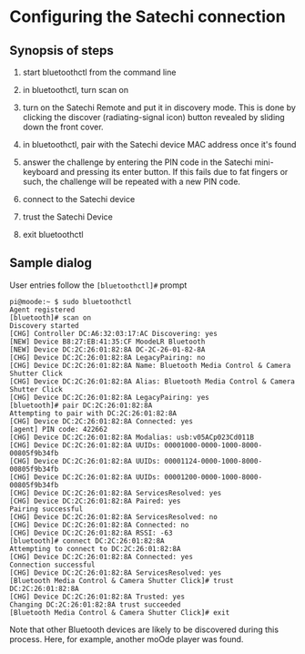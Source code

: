 # Configuring the Satechi connection

## Synopsis of steps

1. start bluetoothctl from the command line

1. in bluetoothctl, turn scan on

1. turn on the Satechi Remote and put it in discovery mode. This is done by clicking the discover (radiating-signal icon) button revealed by sliding down the front cover.

1. in bluetoothctl, pair with the Satechi device MAC address once it's found

1. answer the challenge by entering the PIN code in the Satechi mini-keyboard and pressing its enter button. If this fails due to fat fingers or such, the challenge will be repeated with a new PIN code.

1. connect to the Satechi device

1. trust the Satechi Device

1. exit bluetoothctl

## Sample dialog

User entries follow the `[bluetoothctl]#` prompt
```
pi@moode:~ $ sudo bluetoothctl
Agent registered
[bluetooth]# scan on
Discovery started
[CHG] Controller DC:A6:32:03:17:AC Discovering: yes
[NEW] Device B8:27:EB:41:35:CF MoodeLR Bluetooth
[NEW] Device DC:2C:26:01:82:8A DC-2C-26-01-82-8A
[CHG] Device DC:2C:26:01:82:8A LegacyPairing: no
[CHG] Device DC:2C:26:01:82:8A Name: Bluetooth Media Control & Camera Shutter Click
[CHG] Device DC:2C:26:01:82:8A Alias: Bluetooth Media Control & Camera Shutter Click
[CHG] Device DC:2C:26:01:82:8A LegacyPairing: yes
[bluetooth]# pair DC:2C:26:01:82:8A
Attempting to pair with DC:2C:26:01:82:8A
[CHG] Device DC:2C:26:01:82:8A Connected: yes
[agent] PIN code: 422662
[CHG] Device DC:2C:26:01:82:8A Modalias: usb:v05ACp023Cd011B
[CHG] Device DC:2C:26:01:82:8A UUIDs: 00001000-0000-1000-8000-00805f9b34fb
[CHG] Device DC:2C:26:01:82:8A UUIDs: 00001124-0000-1000-8000-00805f9b34fb
[CHG] Device DC:2C:26:01:82:8A UUIDs: 00001200-0000-1000-8000-00805f9b34fb
[CHG] Device DC:2C:26:01:82:8A ServicesResolved: yes
[CHG] Device DC:2C:26:01:82:8A Paired: yes
Pairing successful
[CHG] Device DC:2C:26:01:82:8A ServicesResolved: no
[CHG] Device DC:2C:26:01:82:8A Connected: no
[CHG] Device DC:2C:26:01:82:8A RSSI: -63
[bluetooth]# connect DC:2C:26:01:82:8A
Attempting to connect to DC:2C:26:01:82:8A
[CHG] Device DC:2C:26:01:82:8A Connected: yes
Connection successful
[CHG] Device DC:2C:26:01:82:8A ServicesResolved: yes
[Bluetooth Media Control & Camera Shutter Click]# trust DC:2C:26:01:82:8A
[CHG] Device DC:2C:26:01:82:8A Trusted: yes
Changing DC:2C:26:01:82:8A trust succeeded
[Bluetooth Media Control & Camera Shutter Click]# exit
```

Note that other Bluetooth devices are likely to be discovered during this process. Here, for example, another moOde player was found.
